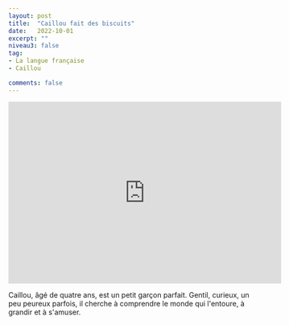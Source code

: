 ```yaml
---
layout: post
title:  "Caillou fait des biscuits"
date:   2022-10-01
excerpt: ""
niveau3: false
tag:
- La langue française
- Caillou

comments: false
---
```

<center>
<img style="display: none;" src="/assets/img/thumbnails/caillou01.jpg" alt="" width="1" height="1">
<iframe width="542px" height="361px" src="https://www.youtube.com/embed/En73hLV_81s?rel=0&controls=1&showinfo=0&modestbranding=1&enablejsapi=1" allowfullscreen frameborder="0" ></iframe></center>


Caillou, âgé de quatre ans, est un petit garçon parfait. Gentil, curieux, un peu peureux parfois, il cherche à comprendre le monde qui l'entoure, à grandir et à s'amuser.
